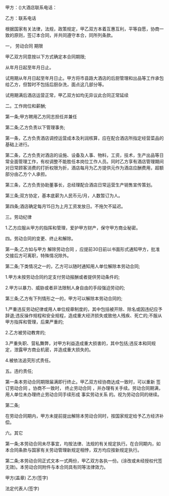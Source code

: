 
 


甲方：()大酒店联系电话：


乙方：联系电话


根据国家有关法律，法规，政策规定，甲乙双方本着互惠互利，平等自愿，协商一致的原则，签订本合同，并共同遵守本合，同所列条款。


一，
劳动合同
期限


甲乙双方同意按以下方式确定本合同期限;


从年月日起至年月日止。


试用期从年月日起至年月日止。甲方将市县路大酒店的后厨管理和出品等工作承包给乙方，但暂时不包括后厨杂洗，面点这几部分等。


试用期满后酒店运营正常，甲乙双方如均无异议此合同正常延续


二。工作岗位和薪酬;


第一条;甲方聘用乙方同志担任并兼任


第二条;乙方负责以下管理事务;


第一条，乙方负责酒店调控运营成本及利润核算，应在配合酒店所指定经营菜品的基础上进行。


第二条，乙方负责对酒店的设施、设备及人事、物料，工资，技术，生产出品等日常全面管理工作，有权调整不能胜任本岗位工作人员。同时乙方享有酒店管理期间对日常顾客消费的打折权限为折，酒店每月为乙方提供元作为酒店应酬费用，超额部分由乙方个人承担。


第三条，乙方负责协助董事长，总经理配合酒店日常运营生产销售宣传策划。


第三条;双方协定，基本底薪为人民币元/月，人数暂订为人。


第四条;酒店确定每月15日为上月工资发放日。不拖欠不延迟。


三。劳动纪律


1.乙方应服从甲方的指挥和管理，爱护甲方财产，保守甲方商业秘密。


四。劳动合同的变更、终止和解除。


第一条;乙方如与甲方
解除劳动合同
，应提前30日前以书面形式通知甲方，批准交接后方可离职，特殊情况除外。


第二条;下类情况之一的，乙方可以随时通知用人单位解除本劳动合同;


1.甲方未按劳动合同约定支付劳动报酬或者提供劳动条件的;


2.甲方以暴力、威胁或者非法限制人身自由的手段强迫劳动的;


第三条;乙方有下列情形之一的，甲方可以解除本劳动合同的;


1.严重违反劳动纪律或用人单位规章制度的，其中包括被开除、除名或因违纪应予辞退;违反操作规程和安全规程，造成重大经济损失或致他人残疾、死亡的;不服从甲方指挥和管理，后果严重的;


2.乙方被劳动教育的;


3.严重失职、营私舞弊，对甲方利益造成重大损害的，其中包括;违反本和同规定，泄露甲方商业机密，并造成重大损失的。


4.被依法追究形式责任。


五。违约责任;


第一条本劳动合同期限届满即行终止。甲乙双方经协商达成一致时，可以重新
签订劳动合同
。协商不一致时，
终止劳动合同
，并办理有关手续。劳动合同期满，用人单位未办理终止劳动合同手续形成
事实劳动关系
的。视为劳动合同的继续。


第二条;


在劳动合同期内，甲方未提前提出解除本劳动合同时，按国家规定给予乙方经济补偿。


六。其它


第一条;本劳动合同未尽事宜，均按法律、法规的有关规定执行。在合同期内，如本合同条款与国家有关劳动管理新规定相悖，双方均应按新规定执行。


第二条;本劳动合同正式文本一式两份，甲乙双方各执一份。(涂改或未经授权代签无效)。本劳动合同附件与本合同具有同等法律效力。


甲方(盖章) 乙方(签字)


法定代表人(签字)
 


 

 
 
 
 
 
  


  
 

  


  


  
 
 
 
 

